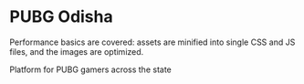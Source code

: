 # PUBG Odisha

Performance basics are covered: assets are minified into single CSS and JS files, and the images are optimized.

Platform for PUBG gamers across the state
